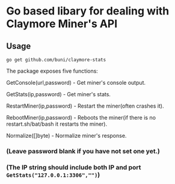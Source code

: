 # Go based libary for dealing with Claymore Miner's API
## Usage
`go get github.com/buni/claymore-stats`

The package exposes five functions:<br>

GetConsole(url,password) - Get miner's console output.<br>

GetStats(ip,password) - Get miner's stats.<br>

RestartMiner(ip,password) - Restart the miner(often crashes it).<br>

RebootMiner(ip,password) - Reboots the miner(if there is no restart.sh/bat/bash it restarts the miner).<br>

Normalize([]byte) - Normalize miner's response.<br>

### (Leave password blank if you have not set one yet.)
### (The IP string should include both IP and port `GetStats("127.0.0.1:3306","")`)